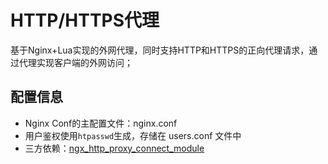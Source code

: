 # HTTP/HTTPS代理

基于Nginx+Lua实现的外网代理，同时支持HTTP和HTTPS的正向代理请求，通过代理实现客户端的外网访问；

## 配置信息

- Nginx Conf的主配置文件：nginx.conf
- 用户鉴权使用`htpasswd`生成，存储在 users.conf 文件中
- 三方依赖：[ngx_http_proxy_connect_module](https://github.com/chobits/ngx_http_proxy_connect_module)
